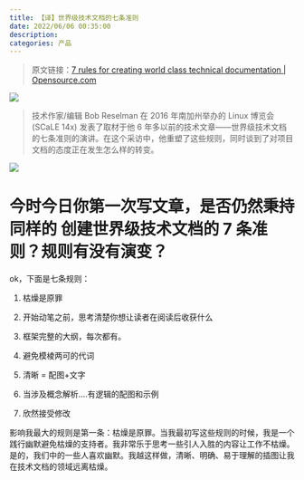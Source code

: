 ```yaml
---
title: 【译】世界级技术文档的七条准则
date: 2022/06/06 00:35:00
description:
categories: 产品
---
```


> 原文链接：[7 rules for creating world class technical documentation | Opensource.com](https://opensource.com/business/16/1/scale-14x-interview-bob-reselman)

![](https://images.scar.site/20220412003430.png)

> 技术作家/编辑 Bob Reselman 在 2016 年南加州举办的 Linux 博览会 (SCaLE 14x) 发表了取材于他 6 年多以前的技术文章——世界级技术文档的七条准则的演讲。在这个采访中，他重塑了这些规则，同时谈到了对项目文档的态度正在发生怎么样的转变。

![](https://images.scar.site/20220507105346.png)

# 今时今日你第一次写文章，是否仍然秉持同样的 创建世界级技术文档的 7 条准则？规则有没有演变？

ok，下面是七条规则：

1. 枯燥是原罪

2. 开始动笔之前，思考清楚你想让读者在阅读后收获什么

3. 框架完整的大纲，每次都有。

4. 避免模棱两可的代词

5. 清晰 = 配图+文字

6. 当涉及概念解析....有逻辑的配图和示例

7. 欣然接受修改

影响我最大的规则是第一条：枯燥是原罪。当我最初写这些规则的时候，我是一个践行幽默避免枯燥的支持者。我非常乐于思考一些引人入胜的内容让工作不枯燥。是的，我们中的一些人喜欢幽默。我越这样做，清晰、明确、易于理解的插图让我在技术文档的领域远离枯燥。
